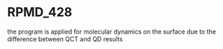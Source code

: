 # RPMD_428
the program is applied for molecular dynamics on the surface due to the difference between QCT and QD results
